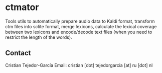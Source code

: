 # ctmator

Tools utils to automatically prepare audio data to Kaldi format, transform ctm files into sclite format, merge lexicons, calculate the lexical coverage between two lexicons and encode/decode text files (when you need to restrict the length of the words).


## Contact
Cristian Tejedor-García
Email: cristian [dot] tejedorgarcia [at] ru [dot] nl